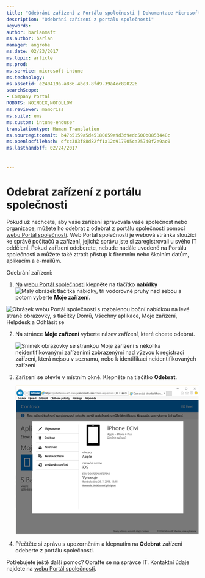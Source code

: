 ```yaml
---
title: "Odebrání zařízení z Portálu společnosti | Dokumentace Microsoftu"
description: "Odebrání zařízení z portálu společnosti"
keywords: 
author: barlanmsft
ms.author: barlan
manager: angrobe
ms.date: 02/23/2017
ms.topic: article
ms.prod: 
ms.service: microsoft-intune
ms.technology: 
ms.assetid: e240419a-a836-4be3-8fd9-39a4ec890226
searchScope:
- Company Portal
ROBOTS: NOINDEX,NOFOLLOW
ms.reviewer: mamoriss
ms.suite: ems
ms.custom: intune-enduser
translationtype: Human Translation
ms.sourcegitcommit: b47b5159a5de5180859a9d3d9edc500b0853448c
ms.openlocfilehash: dfcc383f88d82ff1a12d917905ca25740f2e9ac0
ms.lasthandoff: 02/24/2017


---
```


# <a name="remove-your-device-from-the-company-portal"></a>Odebrat zařízení z portálu společnosti

Pokud už nechcete, aby vaše zařízení spravovala vaše společnost nebo organizace, můžete ho odebrat z odebrat z portálu společnosti pomocí [webu Portál společnosti](http://portal.manage.microsoft.com). Web Portál společnosti je webová stránka sloužící ke správě počítačů a zařízení, jejichž správu jste si zaregistrovali u svého IT oddělení. Pokud zařízení odeberete, nebude nadále uvedené na Portálu společnosti a můžete také ztratit přístup k firemním nebo školním datům, aplikacím a e-mailům.

Odebrání zařízení:

1.    Na [webu Portál společnosti](http://portal.manage.microsoft.com) klepněte na tlačítko __nabídky__ ![Malý obrázek tlačítka nabídky, tři vodorovné pruhy nad sebou](/Intune/whats-new/media/CP_hamburger_menu.png) a potom vyberte __Moje zařízení__.

  ![Obrázek webu Portál společnosti s rozbalenou boční nabídkou na levé straně obrazovky, s tlačítky Domů, Všechny aplikace, Moje zařízení, Helpdesk a Odhlásit se](/media/iwp-expanded-sidebar.png)

2. Na stránce __Moje zařízení__ vyberte název zařízení, které chcete odebrat.

    ![Snímek obrazovky se stránkou Moje zařízení s několika neidentifikovanými zařízeními zobrazenými nad výzvou k registraci zařízení, která nejsou v seznamu, nebo k identifikaci neidentifikovaných zařízení](./media/macOS_enroll_002_tap_here_banner.png)

3.    Zařízení se otevře v místním okně. Klepněte na tlačítko **Odebrat**.

      ![Všechny možnosti pro vybrané zařízení na webu Portál společnosti, včetně možnosti Přejmenovat, Odebrat, Resetovat zařízení, Resetovat heslo a Vzdálené uzamčení ](./media/iwp-screen-with-all-options.png)

4. Přečtěte si zprávu s upozorněním a klepnutím na **Odebrat** zařízení odeberte z portálu společnosti.

Potřebujete ještě další pomoc? Obraťte se na správce IT. Kontaktní údaje najdete na [webu Portál společnosti](http://portal.manage.microsoft.com).

